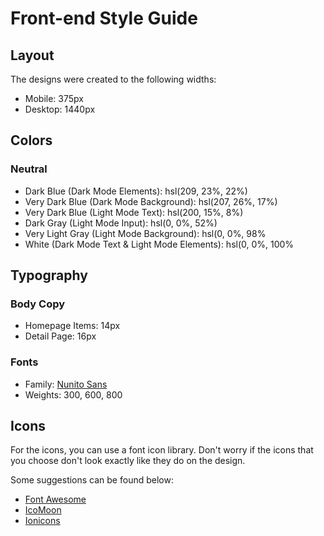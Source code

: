# Front-end Style Guide

## Layout

The designs were created to the following widths:

- Mobile: 375px
- Desktop: 1440px

## Colors

### Neutral

- Dark Blue (Dark Mode Elements): hsl(209, 23%, 22%)
- Very Dark Blue (Dark Mode Background): hsl(207, 26%, 17%)
- Very Dark Blue (Light Mode Text): hsl(200, 15%, 8%)
- Dark Gray (Light Mode Input): hsl(0, 0%, 52%)
- Very Light Gray (Light Mode Background): hsl(0, 0%, 98%
- White (Dark Mode Text & Light Mode Elements): hsl(0, 0%, 100%

## Typography

### Body Copy

- Homepage Items: 14px
- Detail Page: 16px

### Fonts

- Family: [Nunito Sans](https://fonts.google.com/specimen/Nunito+Sans)
- Weights: 300, 600, 800

## Icons

For the icons, you can use a font icon library. Don't worry if the icons that you choose don't look exactly like they do on the design.

Some suggestions can be found below:

- [Font Awesome](https://fontawesome.com)
- [IcoMoon](https://icomoon.io)
- [Ionicons](https://ionicons.com)
